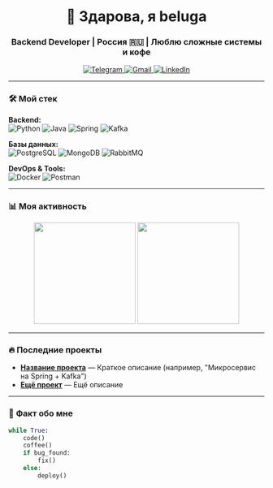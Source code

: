 <h1 align="center">👋 Здарова, я beluga</h1>
<h3 align="center">Backend Developer | Россия 🇷🇺 | Люблю сложные системы и кофе</h3>

<p align="center">
  <a href="https://t.me/твой_ник" target="_blank">
    <img src="https://img.shields.io/badge/Telegram-26A5E4?style=for-the-badge&logo=telegram&logoColor=white" alt="Telegram">
  </a>
  <a href="mailto:твой@email.com">
    <img src="https://img.shields.io/badge/Gmail-D14836?style=for-the-badge&logo=gmail&logoColor=white" alt="Gmail">
  </a>
  <a href="https://linkedin.com/in/твой_профиль">
    <img src="https://img.shields.io/badge/LinkedIn-0A66C2?style=for-the-badge&logo=linkedin&logoColor=white" alt="LinkedIn">
  </a>
</p>

---

### 🛠 **Мой стек**  
**Backend:**  
![Python](https://img.shields.io/badge/-Python-3776AB?logo=python&logoColor=white)
![Java](https://img.shields.io/badge/-Java-007396?logo=java&logoColor=white)
![Spring](https://img.shields.io/badge/-Spring-6DB33F?logo=spring&logoColor=white)
![Kafka](https://img.shields.io/badge/-Kafka-231F20?logo=apachekafka)

**Базы данных:**  
![PostgreSQL](https://img.shields.io/badge/-PostgreSQL-4169E1?logo=postgresql&logoColor=white)
![MongoDB](https://img.shields.io/badge/-MongoDB-47A248?logo=mongodb&logoColor=white)
![RabbitMQ](https://img.shields.io/badge/-RabbitMQ-FF6600?logo=rabbitmq)

**DevOps & Tools:**  
![Docker](https://img.shields.io/badge/-Docker-2496ED?logo=docker&logoColor=white)
![Postman](https://img.shields.io/badge/-Postman-FF6C37?logo=postman)

---

### 📊 **Моя активность**  
<!-- GitHub Stats -->
<div align="center">
  <img src="https://media.giphy.com/media/v1.Y2lkPTc5MGI3NjExcW5tYzV0dW1rbmV5Y2JjZ3BqY2R5eGx6b2RmdmJlcW4xZ2VtY3F6biZlcD12MV9pbnRlcm5hbF9naWZfYnlfaWQmY3Q9Zw/3o7aTskHEUdgCQAXde/giphy.gif" width="200">
  <img src="https://media.giphy.com/media/3oriO0OEd9QIDdllqo/giphy.gif" width="200">
</div>
<!-- WakaTime (если используешь) -->
<!-- [![Wakatime](https://wakatime.com/badge/user/твой_id.svg)](https://wakatime.com/@твой_id) -->

---

### 🔥 **Последние проекты**  
- **[Название проекта](ссылка)** — Краткое описание (например, "Микросервис на Spring + Kafka")  
- **[Ещё проект](ссылка)** — Ещё описание  

---

### 💬 **Факт обо мне**  
```python
while True:
    code()
    coffee()
    if bug_found:
        fix()
    else:
        deploy()
